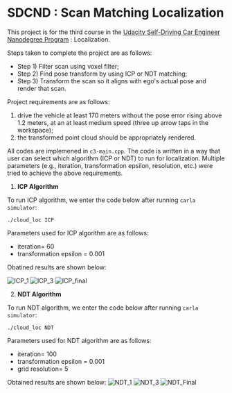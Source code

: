 # SDCND : Scan Matching Localization
This project is for the third course in the  [Udacity Self-Driving Car Engineer Nanodegree Program](https://www.udacity.com/course/c-plus-plus-nanodegree--nd213) : Localization. 

Steps taken to complete the project are as follows:
- Step 1) Filter scan using voxel filter;
- Step 2) Find pose transform by using ICP or NDT matching;
- Step 3) Transform the scan so it aligns with ego's actual pose and render that scan.

Project requirements are as follows:
 1) drive the vehicle at least 170 meters without the pose error rising above 1.2 meters, at an at least medium speed (three up arrow taps in the workspace); 
 2) the transformed point cloud should be appropriately rendered.
 
All codes are implemened in `c3-main.cpp`. The code is written in a way that user can select which algorithm (ICP or NDT) to run for localization. Multiple parameters (e.g., iteration, transformation epsilon, resolution, etc.) were tried to achieve the above requirements. 

1. **ICP Algorithm**

To run ICP algorithm, we enter the code below after running `carla simulator`: 
```
./cloud_loc ICP
```

Parameters used for ICP algorithm are as follows:
- iteration= 60
- transformation epsilon = 0.001

Obatined results are shown below:

![ICP_1](https://user-images.githubusercontent.com/109758200/189467053-cf1642fc-8601-452f-95c0-2877f2e7e5d2.PNG)
![ICP_3](https://user-images.githubusercontent.com/109758200/189467057-ce0de459-217b-4f76-aba6-9581afe38b6a.PNG)
![ICP_final](https://user-images.githubusercontent.com/109758200/189467060-87dae090-af3c-4a4a-a44e-de1ac08799e5.PNG)


2. **NDT Algorithm**

To run NDT algorithm, we enter the code below after running `carla simulator`: 
```
./cloud_loc NDT
```

Parameters used for NDT algorithm are as follows:
- iteration= 100
- transformation epsilon = 0.001
- grid resolution= 5

Obtained results are shown below:
![NDT_1](https://user-images.githubusercontent.com/109758200/189467044-7ddbb881-73e1-45a0-ab34-fdc073484764.PNG)
![NDT_3](https://user-images.githubusercontent.com/109758200/189467047-57586846-3a5a-4591-a486-6711a46d40cb.PNG)
![NDT_Final](https://user-images.githubusercontent.com/109758200/189467049-2b4fc184-ed69-4da4-ab58-33cfe79c5e74.PNG)
